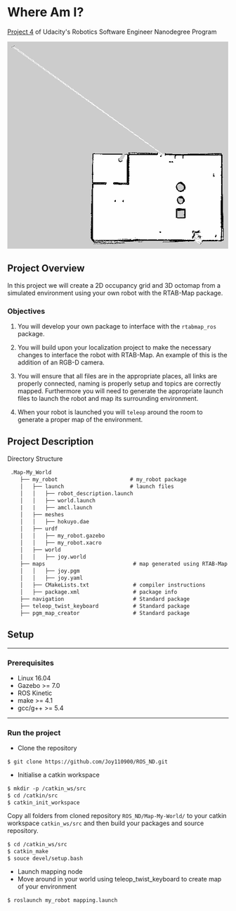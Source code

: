 # Where Am I?
[Project 4](https://classroom.udacity.com/nanodegrees/nd209/parts/3882e4dc-c5d8-4f7e-9889-82c8e97fef6a/modules/a181a990-4654-4c33-a839-ad395365a1cb/lessons/c6b200bf-a0a5-456c-a988-d2d4cda5e003/concepts/a279f0b7-5fff-4823-9426-28383e3b4aa6) of Udacity's Robotics Software Engineer Nanodegree Program

![map](map.png)

## Project Overview
In this project we will create a 2D occupancy grid and 3D octomap from a simulated environment using your own robot with the RTAB-Map package.

### Objectives
1. You will develop your own package to interface with the `rtabmap_ros` package.

2. You will build upon your localization project to make the necessary changes to interface the robot with RTAB-Map. An example of this is the addition of an RGB-D camera.

3. You will ensure that all files are in the appropriate places, all links are properly connected, naming is properly setup and topics are correctly mapped. Furthermore you will need to generate the appropriate launch files to launch the robot and map its surrounding environment.

4. When your robot is launched you will `teleop` around the room to generate a proper map of the environment.



## Project Description
Directory Structure
```
 .Map-My_World                     
    ├── my_robot                       # my_robot package                   
    │   ├── launch                     # launch files   
    │   │   ├── robot_description.launch
    │   │   ├── world.launch
    |   |   ├── amcl.launch
    │   ├── meshes                     
    │   │   ├── hokuyo.dae
    │   ├── urdf                       
    │   │   ├── my_robot.gazebo
    │   │   ├── my_robot.xacro
    │   ├── world                      
    │   │   ├── joy.world
    ├── maps                            # map generated using RTAB-Map
    │   │   ├── joy.pgm
    │   │   ├── joy.yaml
    │   ├── CMakeLists.txt              # compiler instructions
    │   ├── package.xml                 # package info
    ├── navigation                      # Standard package 
    ├── teleop_twist_keyboard           # Standard package 
    ├── pgm_map_creator                 # Standard package                   
```
## Setup 
---
### Prerequisites
- Linux 16.04
- Gazebo >= 7.0
- ROS Kinetic
- make >= 4.1
- gcc/g++ >= 5.4
---
### Run the project
- Clone the repository
```
$ git clone https://github.com/Joy110900/ROS_ND.git
```
- Initialise a catkin workspace
```
$ mkdir -p /catkin_ws/src
$ cd /catkin/src
$ catkin_init_workspace
```
Copy all folders from cloned repository `ROS_ND/Map-My-World/` to your catkin workspace `catkin_ws/src` and then build your packages and source repository.
```
$ cd /catkin_ws/src
$ catkin_make
$ souce devel/setup.bash
```

- Launch mapping node
- Move around in your world using teleop_twist_keyboard to create map of your environment  
```
$ roslaunch my_robot mapping.launch
```